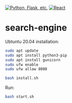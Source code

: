 [![Python, Flask, etc.](https://github.com/JParramore/search-engine/workflows/Python%20application/badge.svg)](https://github.com/JParramore/search-engine/actions)
[![React](https://github.com/JParramore/search-engine/workflows/Node.js%20CI/badge.svg)](https://github.com/JParramore/search-engine/actions)

# search-engine

Ubtuntu 20.04 installation:

```bash
sudo apt update
sudo apt install python3-pip
sudo apt install gunicorn
sudo ufw enable
sudo ufw allow 8080

bash install.sh
```

Run:

```bash
bash start.sh
```